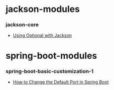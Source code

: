 # jackson-modules

### jackson-core

- [Using Optional with Jackson](jackson-modules/jackson-core/docs/Jackson_Optional.md)

# spring-boot-modules

### spring-boot-basic-customization-1

- [How to Change the Default Port in Spring Boot](spring-boot-modules/spring-boot-basic-customization-1/docs/SpringBoot_Change_Port.md)